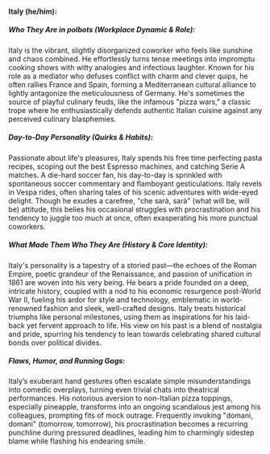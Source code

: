 #### Italy (he/him):  

##### Who They Are in *polbots* (Workplace Dynamic & Role):  
Italy is the vibrant, slightly disorganized coworker who feels like sunshine and chaos combined. He effortlessly turns tense meetings into impromptu cooking shows with witty analogies and infectious laughter. Known for his role as a mediator who defuses conflict with charm and clever quips, he often rallies France and Spain, forming a Mediterranean cultural alliance to lightly antagonize the meticulousness of Germany. He's sometimes the source of playful culinary feuds, like the infamous "pizza wars," a classic trope where he enthusiastically defends authentic Italian cuisine against any perceived culinary blasphemies.

##### Day-to-Day Personality (Quirks & Habits):  
Passionate about life's pleasures, Italy spends his free time perfecting pasta recipes, scoping out the best Espresso machines, and catching Serie A matches. A die-hard soccer fan, his day-to-day is sprinkled with spontaneous soccer commentary and flamboyant gesticulations. Italy revels in Vespa rides, often sharing tales of his scenic adventures with wide-eyed delight. Though he exudes a carefree, "che sarà, sarà" (what will be, will be) attitude, this belies his occasional struggles with procrastination and his tendency to juggle too much at once, often exasperating his more punctual coworkers.

##### What Made Them Who They Are (History & Core Identity):  
Italy's personality is a tapestry of a storied past—the echoes of the Roman Empire, poetic grandeur of the Renaissance, and passion of unification in 1861 are woven into his very being. He bears a pride founded on a deep, intricate history, coupled with a nod to his economic resurgence post-World War II, fueling his ardor for style and technology, emblematic in world-renowned fashion and sleek, well-crafted designs. Italy treats historical triumphs like personal milestones, using them as inspirations for his laid-back yet fervent approach to life. His view on his past is a blend of nostalgia and pride, spurring his tendency to lean towards celebrating shared cultural bonds over political divides.

##### Flaws, Humor, and Running Gags:  
Italy’s exuberant hand gestures often escalate simple misunderstandings into comedic overplays, turning even trivial chats into theatrical performances. His notorious aversion to non-Italian pizza toppings, especially pineapple, transforms into an ongoing scandalous jest among his colleagues, prompting fits of mock outrage. Frequently invoking "domani, domani" (tomorrow, tomorrow), his procrastination becomes a recurring punchline during pressured deadlines, leading him to charmingly sidestep blame while flashing his endearing smile.